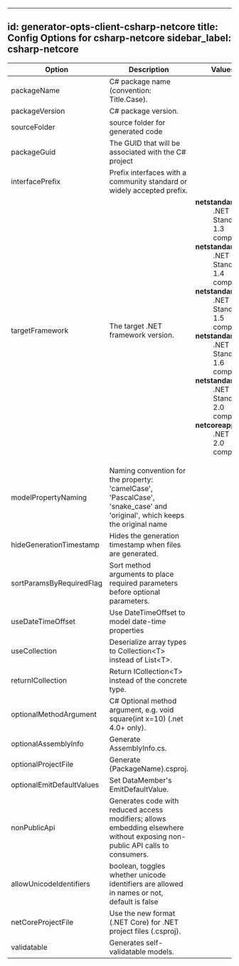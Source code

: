 
---
id: generator-opts-client-csharp-netcore
title: Config Options for csharp-netcore
sidebar_label: csharp-netcore
---

| Option | Description | Values | Default |
| ------ | ----------- | ------ | ------- |
|packageName|C# package name (convention: Title.Case).| |Org.OpenAPITools|
|packageVersion|C# package version.| |1.0.0|
|sourceFolder|source folder for generated code| |src|
|packageGuid|The GUID that will be associated with the C# project| |null|
|interfacePrefix|Prefix interfaces with a community standard or widely accepted prefix.| |I|
|targetFramework|The target .NET framework version.|<dl><dt>**netstandard1.3**</dt><dd>.NET Standard 1.3 compatible</dd><dt>**netstandard1.4**</dt><dd>.NET Standard 1.4 compatible</dd><dt>**netstandard1.5**</dt><dd>.NET Standard 1.5 compatible</dd><dt>**netstandard1.6**</dt><dd>.NET Standard 1.6 compatible</dd><dt>**netstandard2.0**</dt><dd>.NET Standard 2.0 compatible</dd><dt>**netcoreapp2.0**</dt><dd>.NET Core 2.0 compatible</dd><dl>|v4.6.1|
|modelPropertyNaming|Naming convention for the property: 'camelCase', 'PascalCase', 'snake_case' and 'original', which keeps the original name| |PascalCase|
|hideGenerationTimestamp|Hides the generation timestamp when files are generated.| |true|
|sortParamsByRequiredFlag|Sort method arguments to place required parameters before optional parameters.| |true|
|useDateTimeOffset|Use DateTimeOffset to model date-time properties| |false|
|useCollection|Deserialize array types to Collection&lt;T&gt; instead of List&lt;T&gt;.| |false|
|returnICollection|Return ICollection&lt;T&gt; instead of the concrete type.| |false|
|optionalMethodArgument|C# Optional method argument, e.g. void square(int x=10) (.net 4.0+ only).| |true|
|optionalAssemblyInfo|Generate AssemblyInfo.cs.| |true|
|optionalProjectFile|Generate {PackageName}.csproj.| |true|
|optionalEmitDefaultValues|Set DataMember's EmitDefaultValue.| |false|
|nonPublicApi|Generates code with reduced access modifiers; allows embedding elsewhere without exposing non-public API calls to consumers.| |false|
|allowUnicodeIdentifiers|boolean, toggles whether unicode identifiers are allowed in names or not, default is false| |false|
|netCoreProjectFile|Use the new format (.NET Core) for .NET project files (.csproj).| |false|
|validatable|Generates self-validatable models.| |true|
